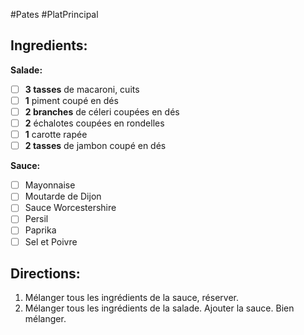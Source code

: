 #Pates #PlatPrincipal 
## Ingredients:
**Salade:**
- [ ] **3 tasses** de macaroni, cuits
- [ ] **1** piment coupé en dés
- [ ] **2 branches** de céleri coupées en dés
- [ ] **2** échalotes coupées en rondelles
- [ ] **1** carotte rapée
- [ ] **2 tasses** de jambon coupé en dés

**Sauce:**
- [ ] Mayonnaise
- [ ] Moutarde de Dijon
- [ ] Sauce Worcestershire
- [ ] Persil
- [ ] Paprika
- [ ] Sel et Poivre

## Directions:
1. Mélanger tous les ingrédients de la sauce, réserver.
2. Mélanger tous les ingrédients de la salade.  Ajouter la sauce.  Bien mélanger.